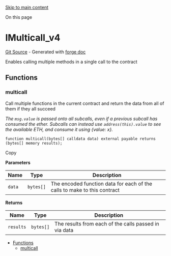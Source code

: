 [Skip to main content](https://docs.uniswap.org/contracts/v4/reference/periphery/interfaces/IMulticall_v4#)

On this page

# IMulticall\_v4

[Git Source](https://github.com/uniswap/v4-periphery/blob/3f295d8435e4f776ea2daeb96ce1bc6d63f33fc7/src/interfaces/IMulticall_v4.sol) \- Generated with [forge doc](https://book.getfoundry.sh/reference/forge/forge-doc)

Enables calling multiple methods in a single call to the contract

## Functions [​](https://docs.uniswap.org/contracts/v4/reference/periphery/interfaces/IMulticall_v4\#functions "Direct link to heading")

### multicall [​](https://docs.uniswap.org/contracts/v4/reference/periphery/interfaces/IMulticall_v4\#multicall "Direct link to heading")

Call multiple functions in the current contract and return the data from all of them if they all succeed

_The `msg.value` is passed onto all subcalls, even if a previous subcall has consumed the ether._
_Subcalls can instead use `address(this).value` to see the available ETH, and consume it using {value: x}._

```codeBlockLines_mRuA
function multicall(bytes[] calldata data) external payable returns (bytes[] memory results);

```

Copy

**Parameters**

| Name | Type | Description |
| --- | --- | --- |
| `data` | `bytes[]` | The encoded function data for each of the calls to make to this contract |

**Returns**

| Name | Type | Description |
| --- | --- | --- |
| `results` | `bytes[]` | The results from each of the calls passed in via data |

- [Functions](https://docs.uniswap.org/contracts/v4/reference/periphery/interfaces/IMulticall_v4#functions)
  - [multicall](https://docs.uniswap.org/contracts/v4/reference/periphery/interfaces/IMulticall_v4#multicall)